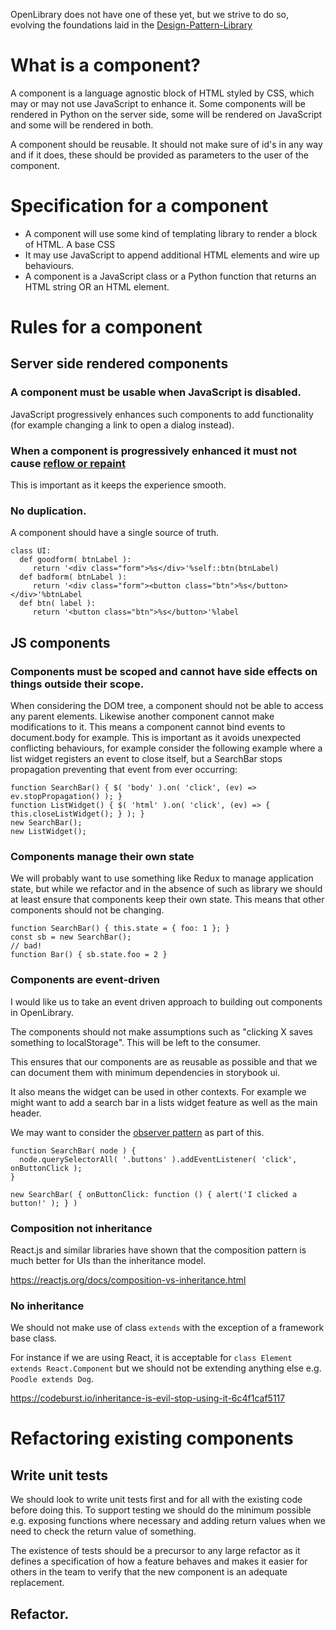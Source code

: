 OpenLibrary does not have one of these yet, but we strive to do so, evolving the foundations laid in the [Design-Pattern-Library](3_Designers_Design-Pattern-Library)

# What is a component?

A component is a language agnostic block of HTML styled by CSS, which may or may not use JavaScript to enhance it. Some components will be rendered in Python on the server side, some will be rendered on JavaScript and some will be rendered in both.

A component should be reusable. It should not make sure of id's in any way and if it does, these should be provided as parameters to the user of the component.

# Specification for a component

- A component will use some kind of templating library to render a block of HTML. A base CSS
- It may use JavaScript to append additional HTML elements and wire up behaviours.
- A component is a JavaScript class or a Python function that returns an HTML string OR an HTML element.

# Rules for a component

## Server side rendered components

### A component must be usable when JavaScript is disabled.

JavaScript progressively enhances such components to add functionality (for example changing a link to open a dialog instead).

### When a component is progressively enhanced it  must not cause [reflow or repaint](https://javascript.tutorialhorizon.com/2015/06/06/what-are-reflows-and-repaints-and-how-to-avoid-them/)

This is important as it keeps the experience smooth.

### No duplication.

A component should have a single source of truth. 
```
class UI:
  def goodform( btnLabel ):
     return '<div class="form">%s</div>'%self::btn(btnLabel)
  def badform( btnLabel ):
     return '<div class="form"><button class="btn">%s</button></div>'%btnLabel
  def btn( label ):
     return '<button class="btn">%s</button>'%label

```

## JS components

### Components must be scoped and cannot have side effects on things outside their scope.

When considering the DOM tree, a component should not be able to access any parent elements. Likewise another component cannot make modifications to it.  This means a component cannot bind events to document.body for example. This is important as it avoids unexpected conflicting behaviours, for example consider the following example where a list widget registers an event to close itself, but a SearchBar stops propagation preventing that event from ever occurring:

```
function SearchBar() { $( 'body' ).on( 'click', (ev) => ev.stopPropagation() ); }
function ListWidget() { $( 'html' ).on( 'click', (ev) => { this.closeListWidget(); } ); }
new SearchBar();
new ListWidget();
```

### Components manage their own state

We will probably want to use something like Redux to manage application state, but while we refactor and in the absence of such as library we should at least ensure that components keep their own state. This means that other components should not be changing.

```
function SearchBar() { this.state = { foo: 1 }; }
const sb = new SearchBar();
// bad!
function Bar() { sb.state.foo = 2 }
```


### Components are event-driven

I would like us to take an event driven approach to building out components in OpenLibrary. 

The components should not make assumptions such as "clicking X saves something to localStorage". This will be left to the consumer.

This ensures that our components are as reusable as possible and that we can document them with minimum dependencies in storybook ui.

It also means the widget can be used in other contexts. For example we might want to add a search bar in a lists widget feature as well as the main header.

We may want to consider the [observer pattern](https://en.wikipedia.org/wiki/Observer_pattern) as part of this.

```
function SearchBar( node ) {
  node.querySelectorAll( '.buttons' ).addEventListener( 'click', onButtonClick );
}

new SearchBar( { onButtonClick: function () { alert('I clicked a button!' ); } )
```

### Composition not inheritance

React.js and similar libraries have shown that the composition pattern is much better for UIs than the inheritance model. 

https://reactjs.org/docs/composition-vs-inheritance.html

### No inheritance

We should not make use of class `extends` with the exception of a framework base class.

For instance if we are using React, it is acceptable for `class Element extends React.Component` but we should not be extending anything else e.g. `Poodle extends Dog`.

https://codeburst.io/inheritance-is-evil-stop-using-it-6c4f1caf5117

# Refactoring existing components

##  Write unit tests
We should look to write unit tests first and for all with the existing code before doing this. To support testing we should do the minimum possible e.g. exposing functions where necessary and adding return values when we need to check the return value of something.

The existence of tests should be a precursor to any large refactor as it defines a specification of how a feature behaves and makes it easier for others in the team to verify that the new component is an adequate replacement.

## Refactor.
